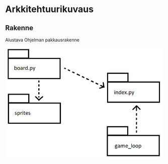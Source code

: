 # Arkkitehtuurikuvaus

## Rakenne

Alustava Ohjelman pakkausrakenne

![pakkausrakenne](./kuvat/pakkauskaavio.PNG)
